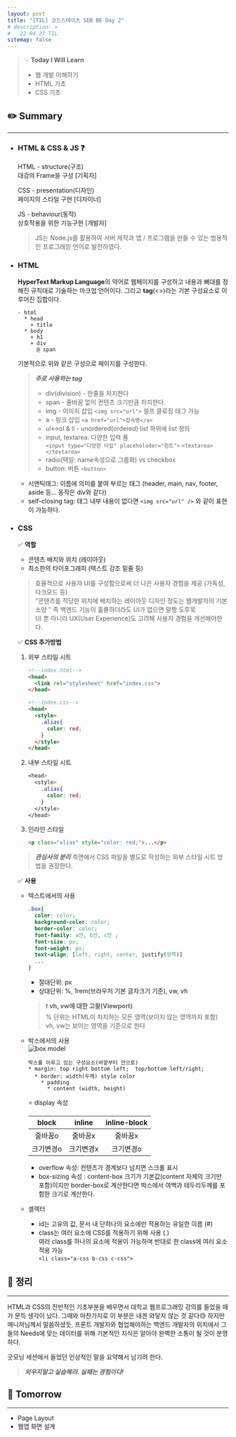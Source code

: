 ```yaml
---
layout: post
title: "[TIL] 코드스테이츠 SEB BE Day 2"
# description: >
#   22.04.27 TIL
sitemap: false
---
```

> 💡 **Today I Will Learn**
>
> * 웹 개발 이해하기
> * HTML 기초
> * CSS 기초

## ✏️ Summary

***

* ### HTML & CSS & JS ❓

  HTML - structure(구조)  
  대강의 Frame을 구성 [기획자]

  CSS - presentation(디자인)  
  페이지의 스타일 구현 [디자이너]

  JS - behaviour(동작)  
  상호작용을 위한 기능구현 [개발자]
  > JS는 Node.js를 활용하여 서버 제작과 앱 / 프로그램을 만들 수 있는 범용적인 프로그래밍 언어로 발전하였다.

* ### HTML

  **HyperText Markup Language**의 약어로 웹페이지를 구성하고 내용과 뼈대를 정해진 규칙대로 기술하는 마크업 언어이다. 그리고 **tag**(<>)라는 기본 구성요소로 이루어진 집합이다.

  ```
  - html
    * head
      + title
    * body
      + h1
      + div
        @ span
  ```

  기본적으로 위와 같은 구성으로 페이지를 구성한다.
  > ***주로 사용하는 tag***
  >
  > * div(division) - 한줄을 차지한다
  > * span - 줄바꿈 없이 컨텐츠 크기만큼 차지한다.
  > * img - 이미지 삽입 `<img src="url">` 셀프 클로징 태그 가능
  > * a - 링크 삽입 `<a href="url">접속명</a>`
  > * ul↔ol & li - unordered(ordered) list 하위에 list 정의
  > * input, textarea: 다양한 입력 폼  
  >   `<input type="다양한 타입" placeholoder="힌트">`
  >   `<textarea></textarea>`
  > * radio(택일: name속성으로 그룹화) vs checkbox
  > * button: 버튼 `<button>`

  * 시맨틱태그: 이름에 의미를 붙여 부르는 태그 (header, main, nav, footer, aside 등... 동작은 div와 같다)  
  * self-closing tag: 태그 내부 내용이 없다면 `<img src="url" />` 와 같이 표현이 가능하다.

* ### CSS

  ✅ **역할**
  * 콘텐츠 배치와 위치 (레이아웃)
  * 최소한의 타이포그래피 (텍스트 강조 밑줄 등)
  > 효율적으로 사용자 UI를 구성함으로써 더 나은 사용자 경험을 제공 (가독성, 다크모드 등)  
  > "콘텐츠를 적당한 위치에 배치하는 레이아웃 디자인 정도는 웹개발자의 기본 소양 " 즉 백엔드 기능이 훌륭하더라도 UI가 없으면 말짱 도루묵  
  > UI 뿐 아니라 UX(User Experience)도 고려해 사용자 경험을 개선해야한다.
  
  ✅ **CSS 추가방법**
  1. 외부 스타일 시트

      ```html
      <!--index.html-->
      <head>
        <link rel="stylesheet" href="index.css">
      </head>
      
      <!--index.css-->
      <head>
        <style>
          .alias{
            color: red;
          }
        </style>
      </head>
      ```

  2. 내부 스타일 시트
      ```css
      <head>
        <style>
          .alias{
            color: red;
          }
        </style>
      </head>
      ```

  3. 인라인 스타일
      ``` html
      <p class="alias" style="color: red;">...</p>
      ```
  > ***관심사의 분리*** 측면에서 CSS 파일을 별도로 작성하는 외부 스타일 시트 방법을 권장한다.
  
  ✅ **사용**
  * 텍스트에서의 사용

    ```css
    .box{
      color: color;  
      background-color: color;  
      border-color: color;  
      font-family: a안, b안, c안 ;  
      font-size: px;  
      font-weight: px;  
      text-align: [left, right, center, justify(양쪽)] 
      ... 
    }
    ```

    * 절대단위: px  
    * 상대단위: %, 1rem(브라우저 기본 글자크기 기준), vw, vh
    > ❗ **vh, vw에 대한 고찰(Viewport)**  
    > % 단위는 HTML이 차지하는 모든 영역(보이지 않는 영역까지 포함)  
    > vh, vw는 보이는 영역을 기준으로 한다

  * 박스에서의 사용  
    ![box model](https://i.stack.imgur.com/bJKfH.png)

    ``` text
    박스를 이루고 있는 구성요소(바깥부터 안으로)
    * margin: top right bottom left;  top/bottom left/right;
      * border: width(두께) style color  
        * padding
          * content (width, height)
    ```

    ⭐ display 속성

    |block|inline|inline-block|
    |:---:|:---:|:---:|
    |줄바꿈o|줄바꿈x|줄바꿈x|
    |크기변경o|크기변경x|크기변경o|

    * overflow 속성: 컨텐츠가 경계보다 넘치면 스크롤 표시  
    * box-sizing 속성 : content-box 크기가 기본값(content 자체의 크기만 포함)이지만 border-box로 계산한다면 박스에서 여백과 테두리두께를 포함한 크기로 계산한다. 
  * 셀렉터
    * id는 고유의 값, 문서 내 단하나의 요소에만 적용하는 유일한 이름 (#)  
    * class는 여러 요소에 CSS를 적용하기 위해 사용 (.)  
      여러 class를 하나의 요소에 적용이 가능하며 반대로 한 class에 여러 요소 적용 가능   
      `<li class="a-css b-css c-css">`

## 📌 정리
***

 HTML과 CSS의 전반적인 기초부분을 배우면서 대학교 웹프로그래밍 강의를 들었을 때가 문득 생각이 났다. 그때와 마찬가지로 이 부분은 내겐 와닿지 않는 것 같다😓 하지만 매니저님께서 말씀하셨듯, 프론트 개발자와 협업해야하는 백엔드 개발자의 위치에서 그들의 Needs에 맞는 데이터를 위해 기본적인 지식은 알아야 완벽한 소통이 될 것이 분명하다. 

 굿모닝 세션에서 들었던 인상적인 말을 요약해서 남기려 한다.
 > ***외우지말고 실습해라. 실패는 경험이다!***

## 🎯 Tomorrow
***

* Page Layout
* 웹앱 화면 설계
